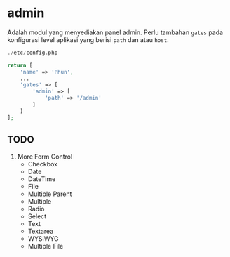 # admin

Adalah modul yang menyediakan panel admin. Perlu tambahan `gates` pada konfigurasi
level aplikasi yang berisi `path` dan atau `host`.

```php
./etc/config.php

return [
    'name' => 'Phun',
    ...
    'gates' => [
        'admin' => [
            'path' => '/admin'
        ]
    ]
];
```

## TODO

1. More Form Control
    - Checkbox
    - Date
    - DateTime
    - File
    - Multiple Parent
    - Multiple
    - Radio
    - Select
    - Text
    - Textarea
    - WYSIWYG
    - Multiple File